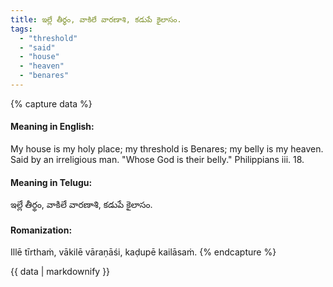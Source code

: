 ```yaml
---
title: ఇల్లే తీర్థం, వాకిలే వారణాశి, కడుపే కైలాసం.
tags:
  - "threshold"
  - "said"
  - "house"
  - "heaven"
  - "benares"
---
```


{% capture data %}
#### Meaning in English:
My house is my holy place; my threshold is Benares; my belly is my heaven.
Said by an irreligious man.
"Whose God is their belly." Philippians iii. 18.

#### Meaning in Telugu:
ఇల్లే తీర్థం, వాకిలే వారణాశి, కడుపే కైలాసం.

#### Romanization:
Illē tīrthaṁ, vākilē vāraṇāśi, kaḍupē kailāsaṁ.
{% endcapture %}

{{ data | markdownify }}

